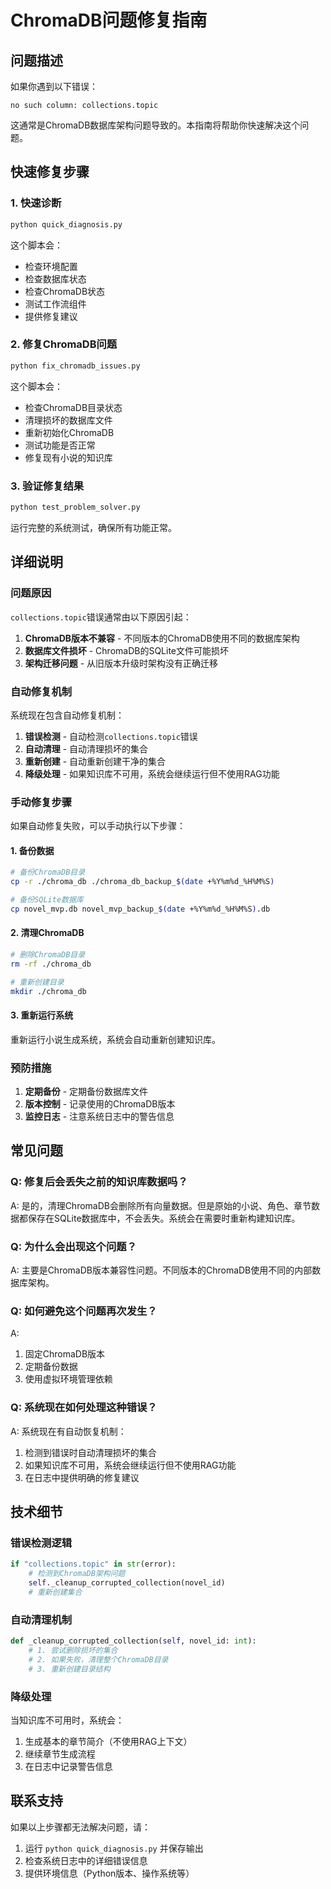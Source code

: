 # ChromaDB问题修复指南

## 问题描述

如果你遇到以下错误：
```
no such column: collections.topic
```

这通常是ChromaDB数据库架构问题导致的。本指南将帮助你快速解决这个问题。

## 快速修复步骤

### 1. 快速诊断
```bash
python quick_diagnosis.py
```

这个脚本会：
- 检查环境配置
- 检查数据库状态
- 检查ChromaDB状态
- 测试工作流组件
- 提供修复建议

### 2. 修复ChromaDB问题
```bash
python fix_chromadb_issues.py
```

这个脚本会：
- 检查ChromaDB目录状态
- 清理损坏的数据库文件
- 重新初始化ChromaDB
- 测试功能是否正常
- 修复现有小说的知识库

### 3. 验证修复结果
```bash
python test_problem_solver.py
```

运行完整的系统测试，确保所有功能正常。

## 详细说明

### 问题原因

`collections.topic`错误通常由以下原因引起：

1. **ChromaDB版本不兼容** - 不同版本的ChromaDB使用不同的数据库架构
2. **数据库文件损坏** - ChromaDB的SQLite文件可能损坏
3. **架构迁移问题** - 从旧版本升级时架构没有正确迁移

### 自动修复机制

系统现在包含自动修复机制：

1. **错误检测** - 自动检测`collections.topic`错误
2. **自动清理** - 自动清理损坏的集合
3. **重新创建** - 自动重新创建干净的集合
4. **降级处理** - 如果知识库不可用，系统会继续运行但不使用RAG功能

### 手动修复步骤

如果自动修复失败，可以手动执行以下步骤：

#### 1. 备份数据
```bash
# 备份ChromaDB目录
cp -r ./chroma_db ./chroma_db_backup_$(date +%Y%m%d_%H%M%S)

# 备份SQLite数据库
cp novel_mvp.db novel_mvp_backup_$(date +%Y%m%d_%H%M%S).db
```

#### 2. 清理ChromaDB
```bash
# 删除ChromaDB目录
rm -rf ./chroma_db

# 重新创建目录
mkdir ./chroma_db
```

#### 3. 重新运行系统
重新运行小说生成系统，系统会自动重新创建知识库。

### 预防措施

1. **定期备份** - 定期备份数据库文件
2. **版本控制** - 记录使用的ChromaDB版本
3. **监控日志** - 注意系统日志中的警告信息

## 常见问题

### Q: 修复后会丢失之前的知识库数据吗？
A: 是的，清理ChromaDB会删除所有向量数据。但是原始的小说、角色、章节数据都保存在SQLite数据库中，不会丢失。系统会在需要时重新构建知识库。

### Q: 为什么会出现这个问题？
A: 主要是ChromaDB版本兼容性问题。不同版本的ChromaDB使用不同的内部数据库架构。

### Q: 如何避免这个问题再次发生？
A: 
1. 固定ChromaDB版本
2. 定期备份数据
3. 使用虚拟环境管理依赖

### Q: 系统现在如何处理这种错误？
A: 系统现在有自动恢复机制：
1. 检测到错误时自动清理损坏的集合
2. 如果知识库不可用，系统会继续运行但不使用RAG功能
3. 在日志中提供明确的修复建议

## 技术细节

### 错误检测逻辑
```python
if "collections.topic" in str(error):
    # 检测到ChromaDB架构问题
    self._cleanup_corrupted_collection(novel_id)
    # 重新创建集合
```

### 自动清理机制
```python
def _cleanup_corrupted_collection(self, novel_id: int):
    # 1. 尝试删除损坏的集合
    # 2. 如果失败，清理整个ChromaDB目录
    # 3. 重新创建目录结构
```

### 降级处理
当知识库不可用时，系统会：
1. 生成基本的章节简介（不使用RAG上下文）
2. 继续章节生成流程
3. 在日志中记录警告信息

## 联系支持

如果以上步骤都无法解决问题，请：
1. 运行 `python quick_diagnosis.py` 并保存输出
2. 检查系统日志中的详细错误信息
3. 提供环境信息（Python版本、操作系统等）
